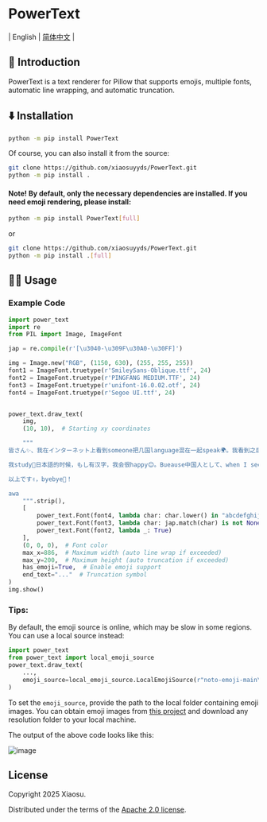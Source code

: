 # PowerText  

| English | [简体中文](https://github.com/xiaosuyyds/PowerText/blob/master/README_ZH.md) |

## 📖 Introduction  
PowerText is a text renderer for Pillow that supports emojis, multiple fonts, automatic line wrapping, and automatic truncation.  

## ⬇️ Installation  
```bash
python -m pip install PowerText
```  
Of course, you can also install it from the source:  
```bash
git clone https://github.com/xiaosuyyds/PowerText.git
python -m pip install .
```  

#### Note! By default, only the necessary dependencies are installed. If you need emoji rendering, please install:  
```bash
python -m pip install PowerText[full]
```  
or  
```bash
git clone https://github.com/xiaosuyyds/PowerText.git
python -m pip install .[full]
```  

## 🧑‍💻 Usage  
### Example Code  
```python
import power_text
import re
from PIL import Image, ImageFont

jap = re.compile(r'[\u3040-\u309F\u30A0-\u30FF]')

img = Image.new("RGB", (1150, 630), (255, 255, 255))
font1 = ImageFont.truetype(r'SmileySans-Oblique.ttf', 24)
font2 = ImageFont.truetype(r'PINGFANG MEDIUM.TTF', 24)
font3 = ImageFont.truetype(r'unifont-16.0.02.otf', 24)
font4 = ImageFont.truetype(r'Segoe UI.ttf', 24)


power_text.draw_text(
    img,
    (10, 10),  # Starting xy coordinates

    """
皆さん✨、我在インターネット上看到someone把几国language混在一起speak🌍。我看到之后be like：それは我じゃないか！😂 私もtry一tryです🎉。虽然是混乱している句子ですけど、中文日本語プラスEnglish、挑戦スタート🚀！  

我study📖日本語的时候，もし有汉字，我会很happy😊。Bueause中国人として、when I see汉字，すぐに那个汉字がわかります✨。But 我hate😤外来語、什么マクドナルド🍔、スターバックス☕、グーグル🔍、ディズニーランド🏰、根本记不住カタカナhow to写、太難しい😭。  

以上です✌️，byebye👋！

awa
    """.strip(),
    [
        power_text.Font(font4, lambda char: char.lower() in "abcdefghijklmnopqrstuvwxyz0123456789"),
        power_text.Font(font3, lambda char: jap.match(char) is not None),
        power_text.Font(font2, lambda _: True)
    ],
    (0, 0, 0),  # Font color
    max_x=886,  # Maximum width (auto line wrap if exceeded)
    max_y=200,  # Maximum height (auto truncation if exceeded)
    has_emoji=True,  # Enable emoji support
    end_text="..."  # Truncation symbol
)
img.show()
```
### Tips:  
By default, the emoji source is online, which may be slow in some regions. You can use a local source instead:  
```python
import power_text
from power_text import local_emoji_source
power_text.draw_text(
    ...,
    emoji_source=local_emoji_source.LocalEmojiSource(r"noto-emoji-main\png\128")
)
```
To set the `emoji_source`, provide the path to the local folder containing emoji images. You can obtain emoji images from [this project](https://github.com/googlefonts/noto-emoji/tree/main/png) and download any resolution folder to your local machine.  

The output of the above code looks like this:  

![image](https://cdn.jsdelivr.net/gh/xiaosuyyds/PowerText@master/example.png)

## License

Copyright 2025 Xiaosu.

Distributed under the terms of the [Apache 2.0 license](https://github.com/xiaosuyyds/PowerText/blob/master/LICENSE).
